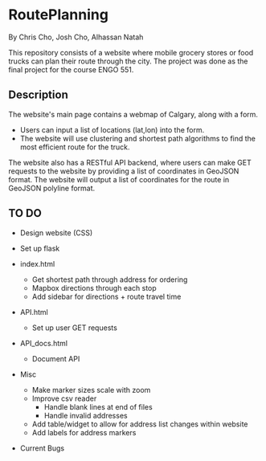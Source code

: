 # RoutePlanning
By Chris Cho, Josh Cho, Alhassan Natah

This repository consists of a website where mobile grocery stores or food trucks can plan their route through the city. The project was done as the final project for the course ENGO 551.

<Insert website link>

## Description
The website's main page contains a webmap of Calgary, along with a form.
- Users can input a list of locations (lat,lon) into the form.
- The website will use clustering and shortest path algorithms to find the most efficient route for the truck.

The website also has a RESTful API backend, where users can make GET requests to the website by providing a list of coordinates in GeoJSON format. The website will output a list of coordinates for the route in GeoJSON polyline format.

## TO DO

- Design website (CSS)
- Set up flask

- index.html
  - Get shortest path through address for ordering
  - Mapbox directions through each stop
  - Add sidebar for directions + route travel time

- API.html
  - Set up user GET requests

- API_docs.html
  - Document API

- Misc
  - Make marker sizes scale with zoom
  - Improve csv reader
    - Handle blank lines at end of files
    - Handle invalid addresses
  - Add table/widget to allow for address list changes within website
  - Add labels for address markers

- Current Bugs
